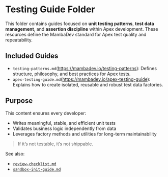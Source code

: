 # Testing Guide Folder

This folder contains guides focused on **unit testing patterns**, **test data management**, and **assertion discipline** within Apex development. These resources define the MambaDev standard for Apex test quality and repeatability.

## Included Guides

- `testing-patterns.md`(https://mambadev.io/testing-patterns): Defines structure, philosophy, and best practices for Apex tests.
- `apex-testing-guide.md`(https://mambadev.io/apex-testing-guide): Explains how to create isolated, reusable and robust test data factories.

## Purpose

This content ensures every developer:
- Writes meaningful, stable, and efficient unit tests
- Validates business logic independently from data
- Leverages factory methods and utilities for long-term maintainability

> If it’s not testable, it’s not shippable.

See also:
- [`review-checklist.md`](../fundamentals/review-checklist.md)
- [`sandbox-init-guide.md`](../sandbox/sandbox-init-guide.md)

